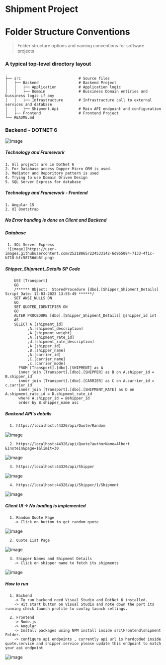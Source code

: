 # Shipment Project 

Folder Structure Conventions
============================

> Folder structure options and naming conventions for software projects
### A typical top-level directory layout

    .
    ├── src                          # Source files 
    │   ├── Backend                  # Backend Project
    │   │   ├── Application          # Application logic
    │   │   ├── Domain               # Bussiness Domain entiries and bussiness logic if any
    │   │   ├── Infrastructure       # Infrastructure call to external services and database
    │   │   ├── Shipment.Api         # Main API endpoint and configuration
    │   ├── Frontend                 # Frontend Project
    └── README.md
    
 ### Backend - DOTNET 6
 ![image](https://user-images.githubusercontent.com/25218865/224532782-e057787c-a28f-488a-a0c3-d2fe099129fb.png)



##### Technology and Framework
    1. All projects are in DotNet 6
    2. For Database access Dapper Micro ORM is used.
    3. Mediator and Reporitory pattern is used
    4. Trying to use Domain Driven Design 
    5. SQL Server Express for database
    
    
##### Technology and Framework - Frontend
    1. Angular 15
    2. UI Bootstrap


##### No Error handing is done on Client and Backend

##### Database 
     1. SQL Server Express
     ![image](https://user-images.githubusercontent.com/25218865/224533142-6d965084-7133-4f1c-b718-bfc58756db6f.png)

##### Shipper_Shipment_Details SP Code 
        USE [Transport]
        GO
        /****** Object:  StoredProcedure [dbo].[Shipper_Shipment_Details]    Script Date: 12-03-2023 13:55:49 ******/
        SET ANSI_NULLS ON
        GO
        SET QUOTED_IDENTIFIER ON
        GO
        ALTER PROCEDURE [dbo].[Shipper_Shipment_Details] @shipper_id int
        AS
        SELECT A.[shipment_id]
              ,A.[shipment_description]
              ,A.[shipment_weight]
              ,A.[shipment_rate_id]
              ,d.[shipment_rate_description]
              ,A.[shipper_id]
              ,B.[shipper_name]
              ,A.[carrier_id]
              ,C.[carrier_name]
              ,c.[carrier_mode]
          FROM [Transport].[dbo].[SHIPMENT] as A
          inner join [Transport].[dbo].[SHIPPER] as B on A.shipper_id = B.shipper_id
          inner join [Transport].[dbo].[CARRIER] as C on A.carrier_id = c.carrier_id
          inner join [Transport].[dbo].[SHIPMENT_RATE] as D on A.shipment_rate_id = D.shipment_rate_id
          where A.shipper_id = @shipper_id
          order by B.shipper_name asc
         
##### Backend API's details
      1. https://localhost:44326/api/Quote/Random
     
![image](https://user-images.githubusercontent.com/25218865/224533252-551389cf-4d10-4f94-a362-52c8346b1c5e.png)
 
      2. https://localhost:44326/api/Quote?authorName=Albert Einstein&page=1&limit=30
     
![image](https://user-images.githubusercontent.com/25218865/224533279-e6823940-bef2-42e6-9300-fd7a84d709a7.png)

      3. https://localhost:44326/api/Shipper
     
![image](https://user-images.githubusercontent.com/25218865/224533293-aead075a-35a8-43a5-96e1-64d8cbbcd4dc.png)
      
      4. https://localhost:44326/api/Shipper/1/Shipment
     
![image](https://user-images.githubusercontent.com/25218865/224533305-7a45fcaf-5427-4f36-8910-7f29ab5b0ad1.png)

##### Client UI -> No loading is implemented 
      1. Random Quote Page
        -> Click on button to get random quote
 ![image](https://user-images.githubusercontent.com/25218865/224533394-2843235c-1755-4771-aebb-c9d6508e3117.png)
 
      2. Quote List Page
 ![image](https://user-images.githubusercontent.com/25218865/224533416-09081541-9fc4-452a-a9bf-baa6dccdd3d2.png)

      3. Shipper Names and Shipment Details
        -> Click on shipper name to fetch its shipments
 ![image](https://user-images.githubusercontent.com/25218865/224533436-f01d0b47-666d-450f-9122-9b42e601a523.png)
 
 
 
 ##### How to run 
      1. Backend 
        -> To run backend need Visual Studio and DotNet 6 installed.
        -> Hit start button on Visual Studio and note down the port its running check launch profile to config launch settings.
        
      2. Frontend 
        -> Node.js
        -> Angular
        -> Install packages using NPM install inside src\Frontend\shipment Folder.
        -> configure api endpoints , currently api url is hardcoded inside quote.service and shipper.service please update this endpoint to match your api endpoint
![image](https://user-images.githubusercontent.com/25218865/224533658-95ac52de-ac72-4220-b4d4-6756b6f9b0a5.png)
       

        





      

